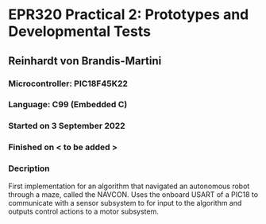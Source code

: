 # EPR320 Practical 2: Prototypes and Developmental Tests
## Reinhardt von Brandis-Martini

### Microcontroller: PIC18F45K22

### Language: C99 (Embedded C)

### Started on 3 September 2022

### Finished on < to be added >

### Decription
First implementation for an algorithm that navigated an autonomous robot through a maze, called the NAVCON. Uses the onboard USART of a PIC18 to communicate with a sensor subsystem to for input to the algorithm and outputs control actions to a motor subsystem.